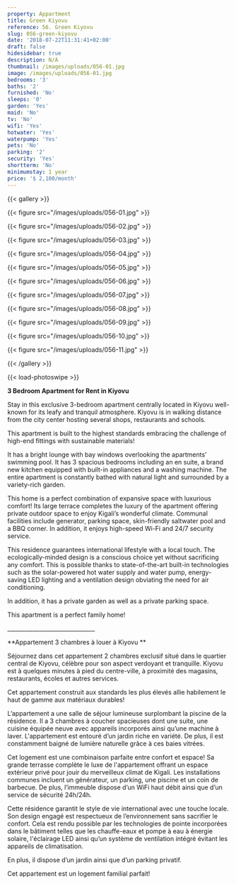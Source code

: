 ```yaml
---
property: Appartment
title: Green Kiyovu
reference: 56. Green Kiyovu
slug: 056-green-kiyovu
date: '2018-07-22T11:31:41+02:00'
draft: false
hidesidebar: true
description: N/A
thumbnail: /images/uploads/056-01.jpg
image: /images/uploads/056-01.jpg
bedrooms: '3'
baths: '2'
furnished: 'No'
sleeps: '0'
garden: 'Yes'
maid: 'No'
tv: 'No'
wifi: 'Yes'
hotwater: 'Yes'
waterpump: 'Yes'
pets: 'No'
parking: '2'
security: 'Yes'
shortterm: 'No'
minimumstay: 1 year
price: '$ 2,100/month'
---
```

{{< gallery >}}

  {{< figure src="/images/uploads/056-01.jpg" >}}

  {{< figure src="/images/uploads/056-02.jpg" >}}

  {{< figure src="/images/uploads/056-03.jpg" >}}

  {{< figure src="/images/uploads/056-04.jpg" >}}

 {{< figure src="/images/uploads/056-05.jpg" >}}

  {{< figure src="/images/uploads/056-06.jpg" >}}

  {{< figure src="/images/uploads/056-07.jpg" >}}

  {{< figure src="/images/uploads/056-08.jpg" >}}

 {{< figure src="/images/uploads/056-09.jpg" >}}

  {{< figure src="/images/uploads/056-10.jpg" >}}

  {{< figure src="/images/uploads/056-11.jpg" >}}

{{< /gallery >}}

{{< load-photoswipe >}}



**3 Bedroom Apartment for Rent in Kiyovu**

Stay in this exclusive 3-bedroom apartment centrally located in Kiyovu well-known for its leafy and tranquil atmosphere. Kiyovu is in walking distance from the city center hosting several shops, restaurants and schools.

This apartment is built to the highest standards embracing the challenge of high-end fittings with sustainable materials!

It has a bright lounge with bay windows overlooking the apartments’ swimming pool. It has 3 spacious bedrooms including an en suite, a brand new kitchen equipped with built-in appliances and a washing machine. The entire apartment is constantly bathed with natural light and surrounded by a variety-rich garden. 

This home is a perfect combination of expansive space with luxurious comfort! Its large terrace completes the luxury of the apartment offering private outdoor space to enjoy Kigali’s wonderful climate. Communal facilities include generator, parking space, skin-friendly saltwater pool and a BBQ corner. In addition, it enjoys high-speed Wi-Fi and 24/7 security service. 

This residence guarantees international lifestyle with a local touch. The ecologically-minded design is a conscious choice yet without sacrificing any comfort. This is possible thanks to state-of-the-art built-in technologies such as the solar-powered hot water supply and water pump, energy-saving LED lighting and a ventilation design obviating the need for air conditioning.

In addition, it has a private garden as well as a private parking space. 

This apartment is a perfect family home!

\_\_\_\_\_\_\_\_\_\_\_\_\_\_\_\_\_\_\_\_\_\_\_\_\_\_\_\_\_\__

**Appartement 3 chambres à louer à Kiyovu
**

Séjournez dans cet appartement 2 chambres exclusif situé dans le quartier central de Kiyovu, célèbre pour son aspect verdoyant et tranquille. Kiyovu est à quelques minutes à pied du centre-ville, à proximité des magasins, restaurants, écoles et autres services. 

Cet appartement construit aux standards les plus élevés allie habilement le haut de gamme aux matériaux durables!

L’appartement a une salle de séjour lumineuse surplombant la piscine de la résidence. Il a 3 chambres à coucher spacieuses dont une suite, une cuisine équipée neuve avec appareils incorporés ainsi qu’une machine à laver. L'appartement est entouré d’un jardin riche en variété. De plus, il est constamment baigné de lumière naturelle grâce à ces baies vitrées. 

Cet logement est une combinaison parfaite entre confort et espace! Sa grande terrasse complète le luxe de l'appartement offrant un espace extérieur privé pour jouir du merveilleux climat de Kigali. Les installations communes incluent un générateur, un parking, une piscine et un coin de barbecue. De plus, l’immeuble dispose d’un WiFi haut débit ainsi que d’un service de sécurité 24h/24h. 

Cette résidence garantit le style de vie international avec une touche locale. Son design engagé est respectueux de l’environnement sans sacrifier le confort. Cela est rendu possible par les technologies de pointe incorporées dans le bâtiment telles que les chauffe-eaux et pompe à eau à énergie solaire, l'éclairage LED ainsi qu’un système de ventilation intégré évitant les appareils de climatisation.

En plus, il dispose d’un jardin ainsi que d’un parking privatif. 

Cet appartement est un logement familial parfait!
